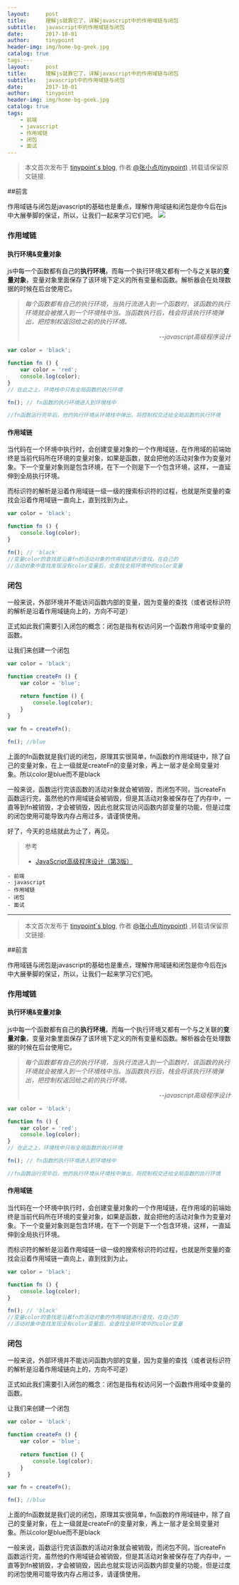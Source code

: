 ```yaml
---
layout:     post
title:      理解js就靠它了，详解javascript中的作用域链与闭包
subtitle:   javascript中的作用域链与闭包
date:       2017-10-01
author:     tinypoint
header-img: img/home-bg-geek.jpg
catalog: true
tags:---
layout:     post
title:      理解js就靠它了，详解javascript中的作用域链与闭包
subtitle:   javascript中的作用域链与闭包
date:       2017-10-01
author:     tinypoint
header-img: img/home-bg-geek.jpg
catalog: true
tags:
    - 前端
    - javascript
    - 作用域链
    - 闭包
    - 面试
---
```


> 本文首次发布于 [tinypoint\`s blog](http://tinypoint.github.io), 作者 [@张小点(tinypoint)](http://github.com/tinypoint) ,转载请保留原文链接.

##前言

作用域链与闭包是javascript的基础也是重点，理解作用域链和闭包是你今后在js中大展拳脚的保证，所以，让我们一起来学习它们吧。
![](http://ox4mn0gf1.bkt.clouddn.com/17-10-1/99289194.jpg)

### 作用域链


#### 执行环境&变量对象
js中每一个函数都有自己的**执行环境**，而每一个执行环境又都有一个与之关联的**变量对象**，变量对象里面保存了该环境下定义的所有变量和函数。解析器会在处理数据的时候在后台使用它。

> *每个函数都有自己的执行环境，当执行流进入到一个函数时，该函数的执行环境就会被推入到一个环境栈中当。当函数执行后，栈会将该执行环境弹出，把控制权返回给之前的执行环境。*
> *<p style="text-align: right">--javascript高级程序设计</p>*   

```javascript
var color = 'black';

function fn () {
    var color = 'red';
    console.log(color);
}       
// 在此之上，环境栈中只有全局函数的执行环境

fn(); // fn函数的执行环境进入到环境栈中

//fn函数运行完毕后，他的执行环境从环境栈中弹出，将控制权交还给全局函数的执行环境
```
#### 作用域链
当代码在一个环境中执行时，会创建变量对象的一个作用域链，在作用域的前端始终是当前代码所在环境的变量对象，如果是函数，就会把他的活动对象作为变量对象。下一个变量对象则是包含环境，在下一个则是下一个包含环境，这样，一直延伸到全局执行环境。

而标识符的解析是沿着作用域链一级一级的搜索标识符的过程，也就是所变量的查找会沿着作用域链一直向上，直到找到为止。
```javascript
var color = 'black';

function fn () {
    console.log(color);
}       

fn(); // 'black'
//变量color的查找是沿着fn的活动对象的作用域链进行查找，在自己的
//活动对象中查找发现没有color变量后，会查找全局环境中的color变量

```

### 闭包

一般来说，外部环境并不能访问函数内部的变量，因为变量的查找（或者说标识符的解析是沿着作用域链向上的，方向不可逆）

正式如此我们需要引入闭包的概念：闭包是指有权访问另一个函数作用域中变量的函数。

让我们来创建一个闭包

```javascript
var color = 'black';

function createFn () {
    var color = 'blue';
    
    return function () {
        console.log(color);
    }
}

var fn = createFn();

fn(); //blue  

```
上面的fn函数就是我们说的闭包，原理其实很简单，fn函数的作用域链中，除了自己的变量对象，在上一级就是createFn的变量对象，再上一层才是全局变量对象。所以color是blue而不是black

一般来说，函数运行完该函数的活动对象就会被销毁，而闭包不同，当createFn函数运行完，虽然他的作用域链会被销毁，但是其活动对象被保存在了内存中，一直等到fn被销毁，才会被销毁，因此也就实现访问函数内部变量的功能，但是过度的闭包使用可能导致内存占用过多，请谨慎使用。

好了，今天的总结就此为止了，再见。

> 参考
> - [JavaScript高级程序设计（第3版）
](https://baike.baidu.com/item/JavaScript%E9%AB%98%E7%BA%A7%E7%A8%8B%E5%BA%8F%E8%AE%BE%E8%AE%A1/10576650)


    - 前端
    - javascript
    - 作用域链
    - 闭包
    - 面试
---

> 本文首次发布于 [tinypoint\`s blog](http://tinypoint.github.io), 作者 [@张小点(tinypoint)](http://github.com/tinypoint) ,转载请保留原文链接.

##前言

作用域链与闭包是javascript的基础也是重点，理解作用域链和闭包是你今后在js中大展拳脚的保证，所以，让我们一起来学习它们吧。
![]()

### 作用域链


#### 执行环境&变量对象
js中每一个函数都有自己的**执行环境**，而每一个执行环境又都有一个与之关联的**变量对象**，变量对象里面保存了该环境下定义的所有变量和函数。解析器会在处理数据的时候在后台使用它。

> *每个函数都有自己的执行环境，当执行流进入到一个函数时，该函数的执行环境就会被推入到一个环境栈中当。当函数执行后，栈会将该执行环境弹出，把控制权返回给之前的执行环境。*
> *<p style="text-align: right">--javascript高级程序设计</p>*   

```javascript
var color = 'black';

function fn () {
    var color = 'red';
    console.log(color);
}       
// 在此之上，环境栈中只有全局函数的执行环境

fn(); // fn函数的执行环境进入到环境栈中

//fn函数运行完毕后，他的执行环境从环境栈中弹出，将控制权交还给全局函数的执行环境
```
#### 作用域链
当代码在一个环境中执行时，会创建变量对象的一个作用域链，在作用域的前端始终是当前代码所在环境的变量对象，如果是函数，就会把他的活动对象作为变量对象。下一个变量对象则是包含环境，在下一个则是下一个包含环境，这样，一直延伸到全局执行环境。

而标识符的解析是沿着作用域链一级一级的搜索标识符的过程，也就是所变量的查找会沿着作用域链一直向上，直到找到为止。
```javascript
var color = 'black';

function fn () {
    console.log(color);
}       

fn(); // 'black'
//变量color的查找是沿着fn的活动对象的作用域链进行查找，在自己的
//活动对象中查找发现没有color变量后，会查找全局环境中的color变量

```

### 闭包

一般来说，外部环境并不能访问函数内部的变量，因为变量的查找（或者说标识符的解析是沿着作用域链向上的，方向不可逆）

正式如此我们需要引入闭包的概念：闭包是指有权访问另一个函数作用域中变量的函数。

让我们来创建一个闭包

```javascript
var color = 'black';

function createFn () {
    var color = 'blue';
    
    return function () {
        console.log(color);
    }
}

var fn = createFn();

fn(); //blue  

```
上面的fn函数就是我们说的闭包，原理其实很简单，fn函数的作用域链中，除了自己的变量对象，在上一级就是createFn的变量对象，再上一层才是全局变量对象。所以color是blue而不是black

一般来说，函数运行完该函数的活动对象就会被销毁，而闭包不同，当createFn函数运行完，虽然他的作用域链会被销毁，但是其活动对象被保存在了内存中，一直等到fn被销毁，才会被销毁，因此也就实现访问函数内部变量的功能，但是过度的闭包使用可能导致内存占用过多，请谨慎使用。



